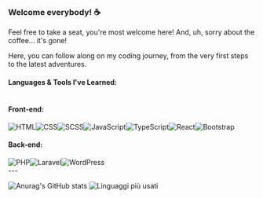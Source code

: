 ### Welcome everybody! ☕️
Feel free to take a seat, you're most welcome here! And, uh, sorry about the coffee... it's gone!

Here, you can follow along on my coding journey, from the very first steps to the latest adventures.

#### Languages & Tools I've Learned:

<div style="display: flex; justify-content: space-between;">

  <div>
    <h4>Front-end:</h4>
    <div style="display: flex; flex-wrap">
<img src="https://img.shields.io/badge/html-239120?style=for-the-badge&amp;logo=html5&amp;logoColor=white" alt="HTML" title="HTML">
<img src="https://img.shields.io/badge/css-1572B6?style=for-the-badge&amp;logo=css3&amp;logoColor=white" alt="CSS" title="CSS">
<img src="https://img.shields.io/badge/sass-CC6699?style=for-the-badge&amp;logo=sass&amp;logoColor=white" alt="SCSS" title="SCSS">
<img src="https://img.shields.io/badge/javascript-F7DF1E?style=for-the-badge&amp;logo=javascript&amp;logoColor=black" alt="JavaScript" title="JavaScript">
<img src="https://img.shields.io/badge/typescript-3178C6?style=for-the-badge&amp;logo=typescript&amp;logoColor=white" alt="TypeScript" title="TypeScript">
<img src="https://img.shields.io/badge/react-61DAFB?style=for-the-badge&amp;logo=react&amp;logoColor=black" alt="React" title="React">
<img src="https://img.shields.io/badge/bootstrap-563D7C?style=for-the-badge&amp;logo=bootstrap&amp;logoColor=white" alt="Bootstrap" title="Bootstrap">
  </div>
  <div>
    <h4>Back-end:</h4>
    <div style="display: flex; flex-wrap">
<img src="https://img.shields.io/badge/php-777BB4?style=for-the-badge&amp;logo=php&amp;logoColor=white" alt="PHP" title="PHP">
<img src="https://img.shields.io/badge/laravel-FF2D20?style=for-the-badge&amp;logo=laravel&amp;logoColor=white" alt="Laravel" title="Laravel">
<img src="https://img.shields.io/badge/wordpress-21759B?style=for-the-badge&amp;logo=wordpress&amp;logoColor=white" alt="WordPress" title="WordPress">
  </div>
</div>
---



![Anurag's GitHub stats](https://github-readme-stats.vercel.app/api/?username=GianMariaRicciolini&show_icons=true&theme=solarized-light&bg_color=F0E6D1)
![Linguaggi più usati](https://github-readme-stats.vercel.app/api/top-langs/?username=GianMariaRicciolini&layout=compact&theme=solarized-light&bg_color=F0E6D1&langs_count=8)
